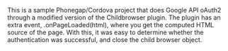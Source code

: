 This is a sample Phonegap/Cordova project that does Google API oAuth2 through a modified version of the Childbrowser plugin. The plugin has an extra event, .onPageLoaded(html), where you get the computed HTML source of the page. With this, it was easy to determine whether the authentication was successful, and close the child browser object.